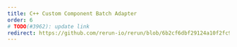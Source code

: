 ```yaml
---
title: C++ Custom Component Batch Adapter
order: 6
# TODO(#3962): update link
redirect: https://github.com/rerun-io/rerun/blob/6b2cf6dbf29124a10f2fc909e02f5fee7cbd0cbe/examples/cpp/custom_component_adapter/README.md
---
```

